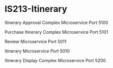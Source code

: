 # IS213-Itinerary

Itinerary Approval Complex Microservice Port 5100

Purchase Itinerary Complex Microservice Port 5101

Review Microservice Port 5011

Itinerary Microservice Port 5010

Itinerary Display Complex Microservice Port 5200
